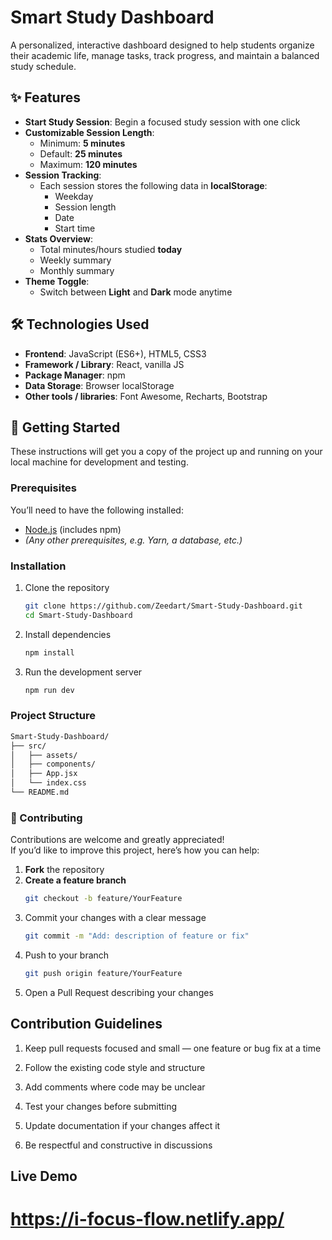 # Smart Study Dashboard

A personalized, interactive dashboard designed to help students organize their academic life, manage tasks, track progress, and maintain a balanced study schedule.

## ✨ Features

- **Start Study Session**: Begin a focused study session with one click  
- **Customizable Session Length**:  
  - Minimum: **5 minutes**  
  - Default: **25 minutes**  
  - Maximum: **120 minutes**  
- **Session Tracking**:  
  - Each session stores the following data in **localStorage**:  
    - Weekday  
    - Session length  
    - Date  
    - Start time  
- **Stats Overview**:  
  - Total minutes/hours studied **today**  
  - Weekly summary  
  - Monthly summary  
- **Theme Toggle**:  
  - Switch between **Light** and **Dark** mode anytime  

## 🛠 Technologies Used

- **Frontend**: JavaScript (ES6+), HTML5, CSS3  
- **Framework / Library**: React, vanilla JS  
- **Package Manager**: npm  
- **Data Storage**: Browser localStorage  
- **Other tools / libraries**: Font Awesome, Recharts, Bootstrap

## 🚀 Getting Started

These instructions will get you a copy of the project up and running on your local machine for development and testing.

### Prerequisites

You’ll need to have the following installed:

- [Node.js](https://nodejs.org) (includes npm)  
- *(Any other prerequisites, e.g. Yarn, a database, etc.)*

### Installation

1. Clone the repository  
   ```bash
   git clone https://github.com/Zeedart/Smart-Study-Dashboard.git
   cd Smart-Study-Dashboard
2. Install dependencies
    ```bash
    npm install
3. Run the development server
    ```bash
    npm run dev

### Project Structure
```bash
Smart-Study-Dashboard/
├── src/
│   ├── assets/
│   ├── components/
│   ├── App.jsx
│   └── index.css
└── README.md
```
### 🤝 Contributing

Contributions are welcome and greatly appreciated!  
If you’d like to improve this project, here’s how you can help:

1. **Fork** the repository  
2. **Create a feature branch**  
   ```bash
   git checkout -b feature/YourFeature
3. Commit your changes with a clear message
    ```bash
    git commit -m "Add: description of feature or fix"

4. Push to your branch
    ```bash
    git push origin feature/YourFeature

5. Open a Pull Request describing your changes


## Contribution Guidelines

1. Keep pull requests focused and small — one feature or bug fix at a time

2. Follow the existing code style and structure

3. Add comments where code may be unclear

4. Test your changes before submitting

5. Update documentation if your changes affect it

6. Be respectful and constructive in discussions

## Live Demo
# https://i-focus-flow.netlify.app/
